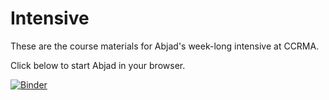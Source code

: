 # Intensive

These are the course materials for Abjad's week-long intensive at CCRMA.

Click below to start Abjad in your browser.

[![Binder](https://mybinder.org/badge.svg)](https://mybinder.org/v2/gh/abjad/intensive/master)
